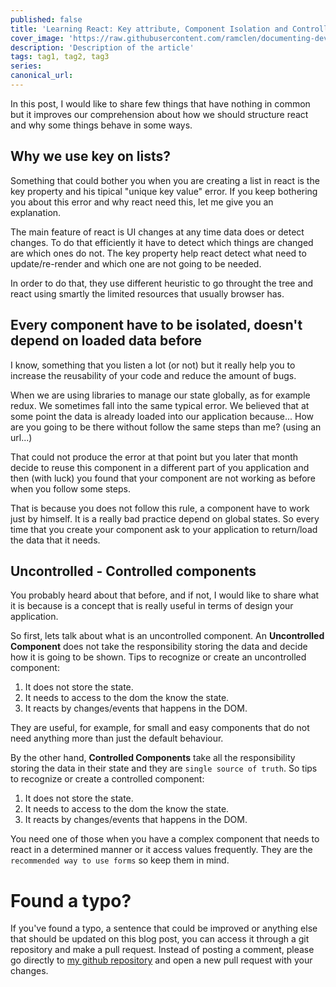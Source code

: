 ```yaml
---
published: false
title: 'Learning React: Key attribute, Component Isolation and Controlled Components'
cover_image: 'https://raw.githubusercontent.com/ramclen/documenting-dev/master/blog-posts/NAME-OF-YOUR-BLOG-POST/assets/your-asset.png'
description: 'Description of the article'
tags: tag1, tag2, tag3
series:
canonical_url:
---
```


In this post, I would like to share few things that have nothing in common but it improves our comprehension about how we should structure react and why some things behave in some ways.

## Why we use key on lists?

Something that could bother you when you are creating a list in react is the key property and his tipical "unique key value" error. If you keep bothering you about this error and why react need this, let me give you an explanation. 

The main feature of react is UI changes at any time data does or detect changes. To do that efficiently it have to detect which things are changed are which ones do not. The key property help react detect what need to update/re-render and which one are not going to be needed. 

In order to do that, they use different heuristic to go throught the tree and react using smartly the limited resources that usually browser has. 

## Every component have to be isolated, doesn't depend on loaded data before

I know, something that you listen a lot (or not) but it really help you to increase the reusability of your code and reduce the amount of bugs. 

When we are using libraries to manage our state globally, as for example redux. We sometimes fall into the same typical error. We believed that at some point the data is already loaded into our application because... How are you going to be there without follow the same steps than me? (using an url...)

That could not produce the error at that point but you later that month decide to reuse this component in a different part of you application and then (with luck) you found that your component are not working as before when you follow some steps.

That is because you does not follow this rule, a component have to work just by himself. It is a really bad practice depend on global states. So every time that you create your component ask to your application to return/load the data that it needs.

## Uncontrolled - Controlled components

You probably heard about that before, and if not, I would like to share what it is because is a concept that is really useful in terms of design your application. 

So first, lets talk about what is an uncontrolled component. An **Uncontrolled Component** does not take the responsibility storing the data and decide how it is going to be shown. Tips to recognize or create an uncontrolled component:

1. It does not store the state.
2. It needs to access to the dom the know the state.
3. It reacts by changes/events that happens in the DOM.

They are useful, for example, for small and easy components that do not need anything more than just the default behaviour.

By the other hand, **Controlled Components** take all the responsibility storing the data in their state and they are `single source of truth`. So tips to recognize or create a controlled component: 
1. It does not store the state.
2. It needs to access to the dom the know the state.
3. It reacts by changes/events that happens in the DOM.

You need one of those when you have a complex component that needs to react in a determined manner or it access values frequently. They are the `recommended way to use forms` so keep them in mind. 



# Found a typo?

If you've found a typo, a sentence that could be improved or anything else that should be updated on this blog post, you can access it through a git repository and make a pull request. Instead of posting a comment, please go directly to [my github repository](https://github.com/ramclen/documenting-dev) and open a new pull request with your changes.

